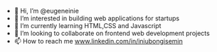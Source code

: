 - 👋 Hi, I’m @eugeneinie
- 👀 I’m interested in building web applications for startups
- 🌱 I’m currently learning HTML,CSS and Javascript
- 💞️ I’m looking to collaborate on frontend web development projects
- 📫 How to reach me www.linkedin.com/in/iniubongisemin

<!---
eugeneinie/eugeneinie is a ✨ special ✨ repository because its `README.md` (this file) appears on your GitHub profile.
You can click the Preview link to take a look at your changes.
--->
